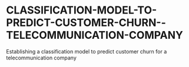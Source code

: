 # CLASSIFICATION-MODEL-TO-PREDICT-CUSTOMER-CHURN--TELECOMMUNICATION-COMPANY
Establishing a classification model to predict customer churn for a telecommunication company
